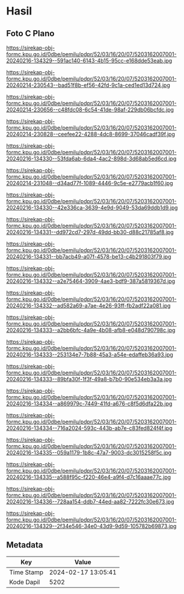 # Hasil

## Foto C Plano

https://sirekap-obj-formc.kpu.go.id/0dbe/pemilu/pdpr/52/03/16/20/07/5203162007001-20240216-134329--591ac140-6143-4b15-95cc-e168dde53eab.jpg

https://sirekap-obj-formc.kpu.go.id/0dbe/pemilu/pdpr/52/03/16/20/07/5203162007001-20240214-230543--bad51f8b-ef56-42fd-9c1a-ced1ed13d724.jpg

https://sirekap-obj-formc.kpu.go.id/0dbe/pemilu/pdpr/52/03/16/20/07/5203162007001-20240214-230656--c48fdc08-6c54-41de-98af-229db06bcfdc.jpg

https://sirekap-obj-formc.kpu.go.id/0dbe/pemilu/pdpr/52/03/16/20/07/5203162007001-20240214-230828--ceefee22-4288-4dc8-8699-37046cadf39f.jpg

https://sirekap-obj-formc.kpu.go.id/0dbe/pemilu/pdpr/52/03/16/20/07/5203162007001-20240216-134330--53fda6ab-6da4-4ac2-898d-3d68ab5ed6cd.jpg

https://sirekap-obj-formc.kpu.go.id/0dbe/pemilu/pdpr/52/03/16/20/07/5203162007001-20240214-231048--d34ad77f-1089-4446-9c5e-e2779acb1f60.jpg

https://sirekap-obj-formc.kpu.go.id/0dbe/pemilu/pdpr/52/03/16/20/07/5203162007001-20240216-134330--42e336ca-3639-4e9d-9049-53da69ddb1d9.jpg

https://sirekap-obj-formc.kpu.go.id/0dbe/pemilu/pdpr/52/03/16/20/07/5203162007001-20240216-134331--dd972cd7-297d-49dd-bb30-d88c21785af8.jpg

https://sirekap-obj-formc.kpu.go.id/0dbe/pemilu/pdpr/52/03/16/20/07/5203162007001-20240216-134331--bb7acb49-a07f-4578-be13-c4b291803f79.jpg

https://sirekap-obj-formc.kpu.go.id/0dbe/pemilu/pdpr/52/03/16/20/07/5203162007001-20240216-134332--a2e75464-3909-4ae3-bdf9-387a5819367d.jpg

https://sirekap-obj-formc.kpu.go.id/0dbe/pemilu/pdpr/52/03/16/20/07/5203162007001-20240216-134332--ad582a69-a7ae-4e26-93ff-fb2adf22a081.jpg

https://sirekap-obj-formc.kpu.go.id/0dbe/pemilu/pdpr/52/03/16/20/07/5203162007001-20240216-134333--a2bb6bfc-4a9e-4b08-afb8-e048d790798c.jpg

https://sirekap-obj-formc.kpu.go.id/0dbe/pemilu/pdpr/52/03/16/20/07/5203162007001-20240216-134333--253134e7-7b88-45a3-a54e-edaffeb36a93.jpg

https://sirekap-obj-formc.kpu.go.id/0dbe/pemilu/pdpr/52/03/16/20/07/5203162007001-20240216-134333--89bfa30f-1f3f-49a8-b7b0-90e534eb3a3a.jpg

https://sirekap-obj-formc.kpu.go.id/0dbe/pemilu/pdpr/52/03/16/20/07/5203162007001-20240216-134334--a869979c-7449-41fd-a676-c8f5d6dfa22b.jpg

https://sirekap-obj-formc.kpu.go.id/0dbe/pemilu/pdpr/52/03/16/20/07/5203162007001-20240216-134334--716a2024-593c-443b-ab7e-c83fed824f4f.jpg

https://sirekap-obj-formc.kpu.go.id/0dbe/pemilu/pdpr/52/03/16/20/07/5203162007001-20240216-134335--059a1179-1b8c-47a7-9003-dc3015258f5c.jpg

https://sirekap-obj-formc.kpu.go.id/0dbe/pemilu/pdpr/52/03/16/20/07/5203162007001-20240216-134335--a588f95c-f220-46e4-a9f4-d7c16aaae77c.jpg

https://sirekap-obj-formc.kpu.go.id/0dbe/pemilu/pdpr/52/03/16/20/07/5203162007001-20240216-134336--728aa154-ddb7-44ed-aa82-7222fc30e673.jpg

https://sirekap-obj-formc.kpu.go.id/0dbe/pemilu/pdpr/52/03/16/20/07/5203162007001-20240216-134329--2f34e546-34e0-43d9-9d59-105782b69873.jpg


## Metadata

| Key        | Value               |
| ---------- | ------------------- |
| Time Stamp | 2024-02-17 13:05:41 |
| Kode Dapil | 5202                |




